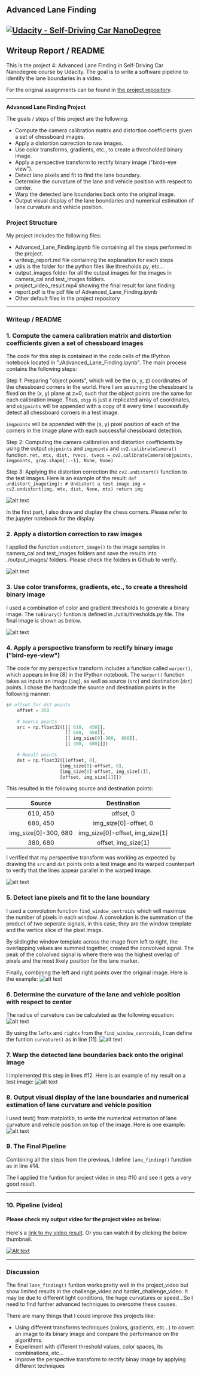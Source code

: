 ## Advanced Lane Finding
[![Udacity - Self-Driving Car NanoDegree](https://s3.amazonaws.com/udacity-sdc/github/shield-carnd.svg)](http://www.udacity.com/drive)
---

## Writeup Report / README

This is the project 4: Advanced Lane Finding in Self-Driving Car Nanodegree course by Udacity. The goal is to write a software pipeline to identify the lane boundaries in a video.

For the original assignments can be found in [the project repository](https://github.com/udacity/CarND-Advanced-Lane-Lines).

---

**Advanced Lane Finding Project**

The goals / steps of this project are the following:

* Compute the camera calibration matrix and distortion coefficients given a set of chessboard images.
* Apply a distortion correction to raw images.
* Use color transforms, gradients, etc., to create a thresholded binary image.
* Apply a perspective transform to rectify binary image ("birds-eye view").
* Detect lane pixels and fit to find the lane boundary.
* Determine the curvature of the lane and vehicle position with respect to center.
* Warp the detected lane boundaries back onto the original image.
* Output visual display of the lane boundaries and numerical estimation of lane curvature and vehicle position.

[//]: # (Image References)

[image1]: ./output_images/undistorted_image.png "Undistorted"
[image2]: ./output_images/undistorted_images.png "Undistorted-Calibration"
[image3]: ./output_images/thresholded_binary_image.png "Thresholded Binary Image"
[image4]: ./output_images/perspective_transform_image.png "Perspective Transform Image"
[image5]: ./output_images/lane_boundary.png "Radius Curvature"
[image6]: ./output_images/radius_curvature_formula.png "Radius Curvature Formula"
[image7]: ./output_images/curvature.png "Curvature"
[image8]: ./output_images/warpBack.png "Warp the detected lane boundaries back onto the original image"
[image9]: ./output_images/writetext.png "Display Curvature and Vehicle Position"

[video1]: ./project_video_result.mp4 "Video"

### Project Structure

My project includes the following files:
* Advanced_Lane_Finding.ipynb file containing all the steps performed in the project.
* writeup_report.md file containing the explanation for each steps
* utils is the folder for the python files like thresholds.py, etc...
* output_images folder for all the output images for the images in camera_cal and test_images folders.
* project_video_result.mp4 showing the final result for lane finding
* report.pdf is the pdf file of Advanced_Lane_Finding.ipynb
* Other default files in the project repository 

---

### Writeup / README

### 1. Compute the camera calibration matrix and distortion coefficients given a set of chessboard images

The code for this step is contained in the code cells of the IPython notebook located in "./Advanced_Lane_Finding.ipynb".
The main process contains the following steps:

Step 1: Preparing "object points", which will be the (x, y, z) coordinates of the chessboard corners in the world.
Here I am assuming the chessboard is fixed on the (x, y) plane at z=0, such that the object points are the same for each calibration image.  Thus, `objp` is just a replicated array of coordinates, and `objpoints` will be appended with a copy of it every time I successfully detect all chessboard corners in a test image. 

`imgpoints` will be appended with the (x, y) pixel position of each of the corners in the image plane with each successful chessboard detection. 

Step 2: Computing the camera calibration and distortion coefficients by using the output `objpoints` and `imgpoints` and `cv2.calibrateCamera()` function.
`
ret, mtx, dist, rvecs, tvecs = cv2.calibrateCamera(objpoints, imgpoints, gray.shape[::-1], None, None)
`

Step 3: Applying the distortion correction the `cv2.undistort()` function to the test images. Here is an example of the result:
`
def undistort_image(img):
    # Undistort a test image
    img = cv2.undistort(img, mtx, dist, None, mtx)
    return img
`

![alt text][image1]

In the first part, I also draw and display the chess corners. Please refer to the jupyter notebook for the display.

### 2. Apply a distortion correction to raw images

I applied the function `undistort_image()` to the image samples in camera_cal and test_images folders and save the results into ./output_images/ folders.
Please check the folders in Github to verify.

![alt text][image2]


### 3. Use color transforms, gradients, etc., to create a threshold binary image
	
I used a combination of color and gradient thresholds to generate a binary image. The `toBinary()` funtion is defined in ./utils/thresholds.py file.
The final image is shown as below.

![alt text][image3]

### 4. Apply a perspective transform to rectify binary image ("bird-eye-view")

The code for my perspective transform includes a function called `warper()`, which appears in line [8] in the IPython notebook.
The `warper()` function takes as inputs an image (`img`), as well as source (`src`) and destination (`dst`) points.  I chose the hardcode the source 
and destination points in the following manner:

```python
s# offset for dst points
    offset = 350
    
    # Source points
    src = np.float32([[[ 610,  450]], 
                      [[ 680,  450]], 
                      [[ img_size[0]-300,  680]],
                      [[ 380,  680]]])

    # Result points
    dst = np.float32([[offset, 0], 
                    [img_size[0]-offset, 0], 
                    [img_size[0]-offset, img_size[1]], 
                    [offset, img_size[1]]])
```

This resulted in the following source and destination points:

| Source        | Destination   | 
|:-------------:|:-------------:| 
| 610, 450      | offset, 0        | 
| 680, 450      | img_size[0]-offset, 0     |
| img_size[0]-300,  680     | img_size[0]-offset, img_size[1]      |
| 380, 680      | offset, img_size[1]        |

I verified that my perspective transform was working as expected by drawing the `src` and `dst` points onto a test image and its warped counterpart to verify that the lines appear parallel in the warped image.

![alt text][image4]


### 5. Detect lane pixels and fit to the lane boundary

I used a convolution function `find_window_centroids` which will maximize the number of pixels in each window. A convolution is the summation of the product of two seperate signals,
in this case, they are the window template and the vertice slice of the pixel image.

By slidingthe window template across the image from left to right, the overlapping values are summed together, created the convolved signal. The peak of the colvolved signal is where
there was the highest overlap of pixels and the most likely position for the lane marker.

Finally, combining the left and right points over the original image. Here is the example:
![alt text][image5]


### 6. Determine the curvature of the lane and vehicle position with respect to center

The radius of curvature can be calculated as the following equation:
![alt text][image6]

By using the `leftx` and `rightx` from the `find_window_centroids`, I can define the funtion `curvature()` as in line [11].
![alt text][image7]

### 7. Warp the detected lane boundaries back onto the original image

I implemented this step in lines #12.  Here is an example of my result on a test image:
![alt text][image8]

### 8. Output visual display of the lane boundaries and numerical estimation of lane curvature and vehicle position
I used text() from matplotlib, to write the numerical estimation of lane curvature and vehicle position on top of the image.
Here is one example:
![alt text][image9]

### 9. The Final Pipeline
Combining all the steps from the previous, I define `lane_finding()` function as in line #14.

The I applied the funtion for project video in step #10 and see it gets a very good result.

---

### 10. Pipeline (video)

#### Please check my output video for the project video as below:

Here's a [link to my video result](./project_video_result.mp4). Or you can watch it by clicking the below thumbnail.

[![Alt text](http://img.youtube.com/vi/LvZqJqIDDBo/0.jpg)](https://youtu.be/LvZqJqIDDBo)

---

### Discussion

The final `lane_finding()` funtion works pretty well in the project_video but show limited results in the challenge_video and harder_challenge_video. It may be due to different light conditions, the huge curvatures or speed...So I need to find further advanced techniques to overcome these causes.

There are many things that I could improve this projects like:
* Using different transforms techniques (colors, gradients, etc...) to covert an image to its binary image and compare the performance on the algorithms.
* Experiment with different threshold values, color spaces, its combinations, etc...
* Improve the perspective transform to rectify binay image by applying different techniques
